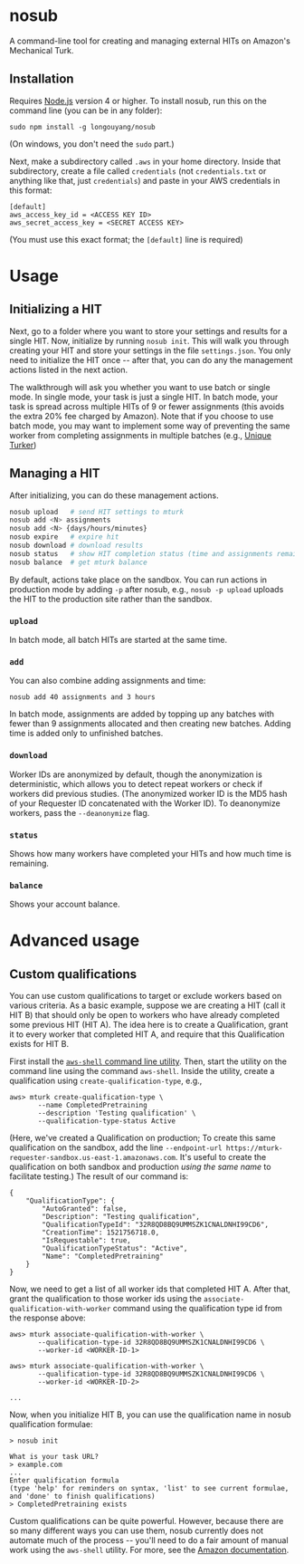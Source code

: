 # nosub

A command-line tool for creating and managing external HITs on Amazon's Mechanical Turk.

## Installation

Requires [Node.js](https://nodejs.org) version 4 or higher.
To install nosub, run this on the command line (you can be in any folder):

```
sudo npm install -g longouyang/nosub
```

(On windows, you don't need the `sudo` part.)

Next, make a subdirectory called `.aws` in your home directory.
Inside that subdirectory, create a file called `credentials` (not `credentials.txt` or anything like that, just `credentials`) and paste in your AWS credentials in this format:

```
[default]
aws_access_key_id = <ACCESS KEY ID>
aws_secret_access_key = <SECRET ACCESS KEY>
```

(You must use this exact format; the `[default]` line is required)

# Usage

## Initializing a HIT

Next, go to a folder where you want to store your settings and results for a single HIT.
Now, initialize by running `nosub init`.
This will walk you through creating your HIT and store your settings in the file `settings.json`.
You only need to initialize the HIT once -- after that, you can do any the management actions listed in the next action.

The walkthrough will ask you whether you want to use batch or single mode.
In single mode, your task is just a single HIT.
In batch mode, your task is spread across multiple HITs of 9 or fewer assignments (this avoids the extra 20% fee charged by Amazon).
Note that if you choose to use batch mode, you may want to implement some way of preventing the same worker from completing assignments in multiple batches (e.g., [Unique Turker](https://uniqueturker.myleott.com))

## Managing a HIT

After initializing, you can do these management actions.

```sh
nosub upload   # send HIT settings to mturk
nosub add <N> assignments
nosub add <N> {days/hours/minutes}
nosub expire   # expire hit
nosub download # download results
nosub status   # show HIT completion status (time and assignments remaining)
nosub balance  # get mturk balance
```

By default, actions take place on the sandbox. You can run actions in production mode by adding `-p` after nosub, e.g., `nosub -p upload` uploads the HIT to the production site rather than the sandbox.

### `upload`

In batch mode, all batch HITs are started at the same time.

### `add`

You can also combine adding assignments and time:

```
nosub add 40 assignments and 3 hours
```

In batch mode, assignments are added by topping up any batches with fewer than 9 assignments allocated and then creating new batches. Adding time is added only to unfinished batches.

### `download`

Worker IDs are anonymized by default, though the anonymization is deterministic, which allows you to detect repeat workers or check if workers did previous studies. (The anonymized worker ID is the MD5 hash of your Requester ID concatenated with the Worker ID).
To deanonymize workers, pass the `--deanonymize` flag.

### `status`

Shows how many workers have completed your HITs and how much time is remaining.

### `balance`

Shows your account balance.

# Advanced usage

## Custom qualifications

You can use custom qualifications to target or exclude workers based on various criteria.
As a basic example, suppose we are creating a HIT (call it HIT B) that should only be open to workers who have already completed some previous HIT (HIT A).
The idea here is to create a Qualification, grant it to every worker that completed HIT A, and require that this Qualification exists for HIT B.

First install the [`aws-shell` command line utility](https://github.com/awslabs/aws-shell).
Then, start the utility on the command line using the command `aws-shell`.
Inside the utility, create a qualification using `create-qualification-type`, e.g.,

```
aws> mturk create-qualification-type \
       --name CompletedPretraining
       --description 'Testing qualification' \
       --qualification-type-status Active
```

(Here, we've created a Qualification on production;
To create this same qualification on the sandbox, add the line `--endpoint-url https://mturk-requester-sandbox.us-east-1.amazonaws.com`.
It's useful to create the qualification on both sandbox and production *using the same name* to facilitate testing.)
The result of our command is:


```
{
    "QualificationType": {
        "AutoGranted": false,
        "Description": "Testing qualification",
        "QualificationTypeId": "32R8QD8BQ9UMMSZK1CNALDNHI99CD6",
        "CreationTime": 1521756718.0,
        "IsRequestable": true,
        "QualificationTypeStatus": "Active",
        "Name": "CompletedPretraining"
    }
}
```

Now, we need to get a list of all worker ids that completed HIT A.
After that, grant the qualification to those worker ids using the `associate-qualification-with-worker` command using the qualification type id from the response above:

```
aws> mturk associate-qualification-with-worker \
       --qualification-type-id 32R8QD8BQ9UMMSZK1CNALDNHI99CD6 \
       --worker-id <WORKER-ID-1>

aws> mturk associate-qualification-with-worker \
       --qualification-type-id 32R8QD8BQ9UMMSZK1CNALDNHI99CD6 \
       --worker-id <WORKER-ID-2>

...
```

Now, when you initialize HIT B, you can use the qualification name in nosub qualification formulae:

```
> nosub init

What is your task URL?
> example.com
...
Enter qualification formula
(type 'help' for reminders on syntax, 'list' to see current formulae, and 'done' to finish qualifications)
> CompletedPretraining exists
```

Custom qualifications can be quite powerful.
However, because there are so many different ways you can use them, nosub currently does not automate much of the process -- you'll need to do a fair amount of manual work using the `aws-shell` utility.
For more, see the [Amazon documentation](https://docs.aws.amazon.com/AWSMechTurk/latest/AWSMechanicalTurkRequester/Concepts_QualificationsArticle.html).

